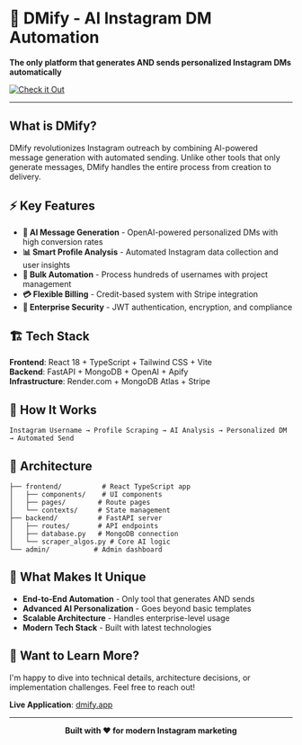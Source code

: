 # 🚀 DMify - AI Instagram DM Automation
  
  **The only platform that generates AND sends personalized Instagram DMs automatically**
  
  [![Check it Out](https://img.shields.io/badge/🌐_Live_Demo-dmify.app-blue?style=for-the-badge)](https://dmify.app)
</div>

---

## What is DMify?

DMify revolutionizes Instagram outreach by combining AI-powered message generation with automated sending. Unlike other tools that only generate messages, DMify handles the entire process from creation to delivery.

## ⚡ Key Features

- **🤖 AI Message Generation** - OpenAI-powered personalized DMs with high conversion rates
- **📊 Smart Profile Analysis** - Automated Instagram data collection and user insights
- **🎯 Bulk Automation** - Process hundreds of usernames with project management
- **💳 Flexible Billing** - Credit-based system with Stripe integration
- **🔐 Enterprise Security** - JWT authentication, encryption, and compliance

## 🏗️ Tech Stack

**Frontend**: React 18 + TypeScript + Tailwind CSS + Vite  
**Backend**: FastAPI + MongoDB + OpenAI + Apify  
**Infrastructure**: Render.com + MongoDB Atlas + Stripe

## 🚀 How It Works

```
Instagram Username → Profile Scraping → AI Analysis → Personalized DM → Automated Send
```

## 📁 Architecture

```
├── frontend/          # React TypeScript app
│   ├── components/    # UI components
│   ├── pages/        # Route pages
│   └── contexts/     # State management
├── backend/          # FastAPI server
│   ├── routes/       # API endpoints
│   ├── database.py   # MongoDB connection
│   └── scraper_algos.py # Core AI logic
└── admin/           # Admin dashboard
```

## 🌟 What Makes It Unique

- **End-to-End Automation** - Only tool that generates AND sends
- **Advanced AI Personalization** - Goes beyond basic templates
- **Scalable Architecture** - Handles enterprise-level usage
- **Modern Tech Stack** - Built with latest technologies

## 💬 Want to Learn More?

I'm happy to dive into technical details, architecture decisions, or implementation challenges. Feel free to reach out!

**Live Application**: [dmify.app](https://dmify.app)

---

<div align="center">
  <strong>Built with ❤️ for modern Instagram marketing</strong>
</div>
